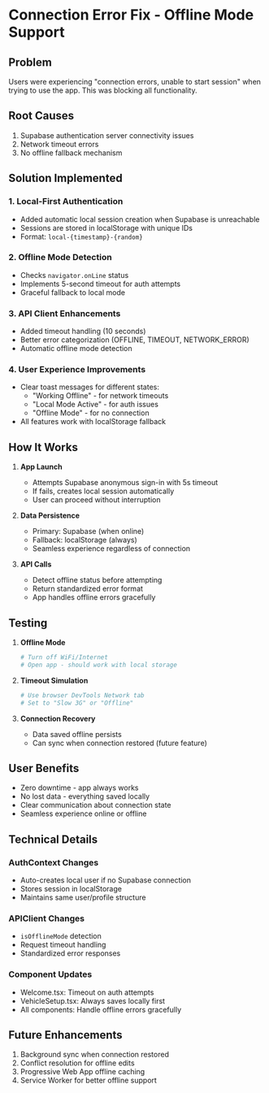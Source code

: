 # Connection Error Fix - Offline Mode Support

## Problem
Users were experiencing "connection errors, unable to start session" when trying to use the app. This was blocking all functionality.

## Root Causes
1. Supabase authentication server connectivity issues
2. Network timeout errors
3. No offline fallback mechanism

## Solution Implemented

### 1. Local-First Authentication
- Added automatic local session creation when Supabase is unreachable
- Sessions are stored in localStorage with unique IDs
- Format: `local-{timestamp}-{random}`

### 2. Offline Mode Detection
- Checks `navigator.onLine` status
- Implements 5-second timeout for auth attempts
- Graceful fallback to local mode

### 3. API Client Enhancements
- Added timeout handling (10 seconds)
- Better error categorization (OFFLINE, TIMEOUT, NETWORK_ERROR)
- Automatic offline mode detection

### 4. User Experience Improvements
- Clear toast messages for different states:
  - "Working Offline" - for network timeouts
  - "Local Mode Active" - for auth issues
  - "Offline Mode" - for no connection
- All features work with localStorage fallback

## How It Works

1. **App Launch**
   - Attempts Supabase anonymous sign-in with 5s timeout
   - If fails, creates local session automatically
   - User can proceed without interruption

2. **Data Persistence**
   - Primary: Supabase (when online)
   - Fallback: localStorage (always)
   - Seamless experience regardless of connection

3. **API Calls**
   - Detect offline status before attempting
   - Return standardized error format
   - App handles offline errors gracefully

## Testing

1. **Offline Mode**
   ```bash
   # Turn off WiFi/Internet
   # Open app - should work with local storage
   ```

2. **Timeout Simulation**
   ```bash
   # Use browser DevTools Network tab
   # Set to "Slow 3G" or "Offline"
   ```

3. **Connection Recovery**
   - Data saved offline persists
   - Can sync when connection restored (future feature)

## User Benefits
- Zero downtime - app always works
- No lost data - everything saved locally
- Clear communication about connection state
- Seamless experience online or offline

## Technical Details

### AuthContext Changes
- Auto-creates local user if no Supabase connection
- Stores session in localStorage
- Maintains same user/profile structure

### APIClient Changes
- `isOfflineMode` detection
- Request timeout handling
- Standardized error responses

### Component Updates
- Welcome.tsx: Timeout on auth attempts
- VehicleSetup.tsx: Always saves locally first
- All components: Handle offline errors gracefully

## Future Enhancements
1. Background sync when connection restored
2. Conflict resolution for offline edits
3. Progressive Web App offline caching
4. Service Worker for better offline support 